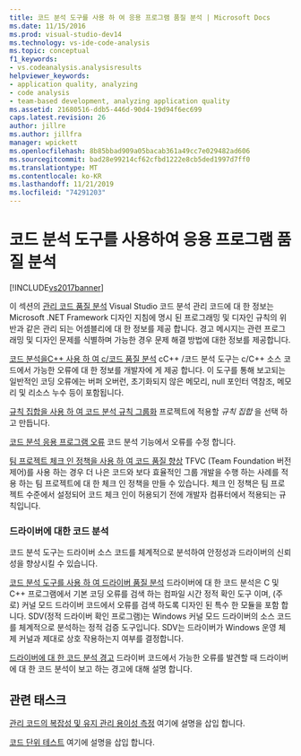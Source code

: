 ```yaml
---
title: 코드 분석 도구를 사용 하 여 응용 프로그램 품질 분석 | Microsoft Docs
ms.date: 11/15/2016
ms.prod: visual-studio-dev14
ms.technology: vs-ide-code-analysis
ms.topic: conceptual
f1_keywords:
- vs.codeanalysis.analysisresults
helpviewer_keywords:
- application quality, analyzing
- code analysis
- team-based development, analyzing application quality
ms.assetid: 21680516-ddb5-446d-90d4-19d94f6ec699
caps.latest.revision: 26
author: jillre
ms.author: jillfra
manager: wpickett
ms.openlocfilehash: 8b85bbad909a05bacab361a49cc7e029482ad606
ms.sourcegitcommit: bad28e99214cf62cfbd1222e8cb5ded1997d7ff0
ms.translationtype: MT
ms.contentlocale: ko-KR
ms.lasthandoff: 11/21/2019
ms.locfileid: "74291203"
---
```

# <a name="analyzing-application-quality-by-using-code-analysis-tools"></a>코드 분석 도구를 사용하여 응용 프로그램 품질 분석
[!INCLUDE[vs2017banner](../includes/vs2017banner.md)]

이 섹션의 [관리 코드 품질 분석](../code-quality/analyzing-managed-code-quality-by-using-code-analysis.md) Visual Studio 코드 분석 관리 코드에 대 한 정보는 Microsoft .NET Framework 디자인 지침에 명시 된 프로그래밍 및 디자인 규칙의 위반과 같은 관리 되는 어셈블리에 대 한 정보를 제공 합니다. 경고 메시지는 관련 프로그래밍 및 디자인 문제를 식별하며 가능한 경우 문제 해결 방법에 대한 정보를 제공합니다.

 [코드 분석을C++ 사용 하 여 c/코드 품질 분석](../code-quality/analyzing-c-cpp-code-quality-by-using-code-analysis.md) cC++ /코드 분석 도구는 c/C++ 소스 코드에서 가능한 오류에 대 한 정보를 개발자에 게 제공 합니다. 이 도구를 통해 보고되는 일반적인 코딩 오류에는 버퍼 오버런, 초기화되지 않은 메모리, null 포인터 역참조, 메모리 및 리소스 누수 등이 포함됩니다.

 [규칙 집합을 사용 하 여 코드 분석 규칙 그룹화](../code-quality/using-rule-sets-to-group-code-analysis-rules.md) 프로젝트에 적용할 *규칙 집합* 을 선택 하 고 만듭니다.

 [코드 분석 응용 프로그램 오류](../code-quality/code-analysis-application-errors.md) 코드 분석 기능에서 오류를 수정 합니다.

 [팀 프로젝트 체크 인 정책을 사용 하 여 코드 품질 향상](../code-quality/enhancing-code-quality-with-team-project-check-in-policies.md) TFVC (Team Foundation 버전 제어)를 사용 하는 경우 더 나은 코드와 보다 효율적인 그룹 개발을 수행 하는 사례를 적용 하는 팀 프로젝트에 대 한 체크 인 정책을 만들 수 있습니다. 체크 인 정책은 팀 프로젝트 수준에서 설정되어 코드 체크 인이 허용되기 전에 개발자 컴퓨터에서 적용되는 규칙입니다.

### <a name="code-analysis-for-drivers"></a>드라이버에 대한 코드 분석
 코드 분석 도구는 드라이버 소스 코드를 체계적으로 분석하여 안정성과 드라이버의 신뢰성을 향상시킬 수 있습니다.

 [코드 분석 도구를 사용 하 여 드라이버 품질 분석](/windows-hardware/drivers/devtest/tools-for-verifying-drivers) 드라이버에 대 한 코드 분석은 C 및 C++ 프로그램에서 기본 코딩 오류를 검색 하는 컴파일 시간 정적 확인 도구 이며, (주로) 커널 모드 드라이버 코드에서 오류를 검색 하도록 디자인 된 특수 한 모듈을 포함 합니다. SDV(정적 드라이버 확인 프로그램)는 Windows 커널 모드 드라이버의 소스 코드를 체계적으로 분석하는 정적 검증 도구입니다. SDV는 드라이버가 Windows 운영 체제 커널과 제대로 상호 작용하는지 여부를 결정합니다.

 [드라이버에 대 한 코드 분석 경고](https://go.microsoft.com/fwlink/?LinkId=225920) 드라이버 코드에서 가능한 오류를 발견할 때 드라이버에 대 한 코드 분석이 보고 하는 경고에 대해 설명 합니다.

## <a name="related-tasks"></a>관련 태스크
 [관리 코드의 복잡성 및 유지 관리 용이성 측정](../code-quality/measuring-complexity-and-maintainability-of-managed-code.md) 여기에 설명을 삽입 합니다.

 [코드 단위 테스트](../test/unit-test-your-code.md) 여기에 설명을 삽입 합니다.
